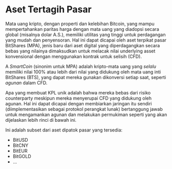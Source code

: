 # Aset Tertagih Pasar

Mata uang kripto, dengan properti dan kelebihan Bitcoin, yang mampu mempertahankan paritas harga dengan mata uang yang diadopsi secara global (misalnya dolar A.S.), memiliki utilitas yang tinggi untuk perdagangan yang mudah dan penyensoran. Hal ini dapat dicapai oleh aset terpikat pasar BitShares (MPA), jenis baru dari aset digital yang diperdagangkan secara bebas yang nilainya dimaksudkan untuk melacak nilai underlying asset konvensional dengan menggunakan kontrak untuk selisih (CFD).

A *SmartCoin* (sinonim untuk MPA) adalah kripto-mata uang yang *selalu* memiliki nilai 100% atau lebih dari nilai yang didukung oleh mata uang inti BitShares (BTS), yang dapat mereka gunakan dikonversi setiap saat, seperti *agunan* dalam CFD.

Apa yang membuat KPL unik adalah bahwa mereka bebas dari risiko counterparty meskipun mereka menyerupai CFD yang didukung oleh agunan. Hal ini dapat dicapai dengan membiarkan jaringan itu sendiri (diimplementasikan sebagai protokol perangkat lunak) bertanggung jawab untuk mengamankan agunan dan melakukan permukiman seperti yang akan dijelaskan lebih rinci di bawah ini.

Ini adalah subset dari aset dipatok pasar yang tersedia:

* BitUSD
* BitCNY
* BitEUR
* BitGOLD
* ...